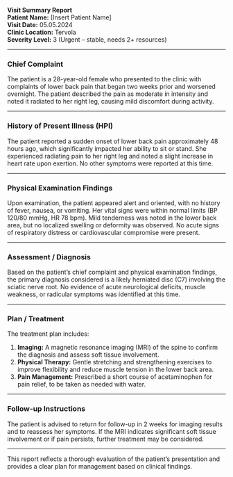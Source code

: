

**Visit Summary Report**  
**Patient Name:** [Insert Patient Name]  
**Visit Date:** 05.05.2024  
**Clinic Location:** Tervola  
**Severity Level:** 3 (Urgent – stable, needs 2+ resources)  

---

### **Chief Complaint**  
The patient is a 28-year-old female who presented to the clinic with complaints of lower back pain that began two weeks prior and worsened overnight. The patient described the pain as moderate in intensity and noted it radiated to her right leg, causing mild discomfort during activity.

---

### **History of Present Illness (HPI)**  
The patient reported a sudden onset of lower back pain approximately 48 hours ago, which significantly impacted her ability to sit or stand. She experienced radiating pain to her right leg and noted a slight increase in heart rate upon exertion. No other symptoms were reported at this time.

---

### **Physical Examination Findings**  
Upon examination, the patient appeared alert and oriented, with no history of fever, nausea, or vomiting. Her vital signs were within normal limits (BP 120/80 mmHg, HR 78 bpm). Mild tenderness was noted in the lower back area, but no localized swelling or deformity was observed. No acute signs of respiratory distress or cardiovascular compromise were present.

---

### **Assessment / Diagnosis**  
Based on the patient’s chief complaint and physical examination findings, the primary diagnosis considered is a likely herniated disc (C7) involving the sciatic nerve root. No evidence of acute neurological deficits, muscle weakness, or radicular symptoms was identified at this time.

---

### **Plan / Treatment**  
The treatment plan includes:  
1. **Imaging:** A magnetic resonance imaging (MRI) of the spine to confirm the diagnosis and assess soft tissue involvement.  
2. **Physical Therapy:** Gentle stretching and strengthening exercises to improve flexibility and reduce muscle tension in the lower back area.  
3. **Pain Management:** Prescribed a short course of acetaminophen for pain relief, to be taken as needed with water.  

---

### **Follow-up Instructions**  
The patient is advised to return for follow-up in 2 weeks for imaging results and to reassess her symptoms. If the MRI indicates significant soft tissue involvement or if pain persists, further treatment may be considered.

---

This report reflects a thorough evaluation of the patient’s presentation and provides a clear plan for management based on clinical findings.